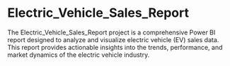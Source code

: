 # Electric_Vehicle_Sales_Report
The Electric_Vehicle_Sales_Report project is a comprehensive Power BI report designed to analyze and visualize electric vehicle (EV) sales data. This report provides actionable insights into the trends, performance, and market dynamics of the electric vehicle industry.
